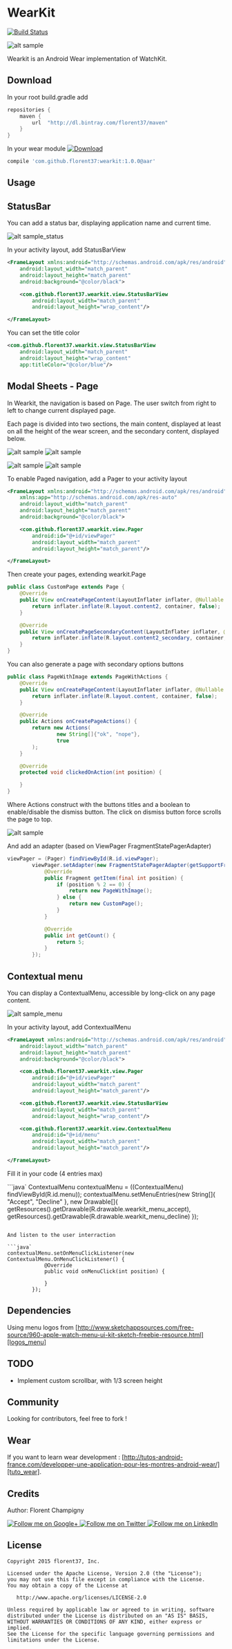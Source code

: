 WearKit
=======

[![Build Status](https://travis-ci.org/florent37/WearKit.svg?branch=master)](https://travis-ci.org/florent37/WearKit)

![alt sample](https://raw.githubusercontent.com/florent37/WearKit/master/wear/src/main/res/drawable/sample_content1.png)

Wearkit is an Android Wear implementation of WatchKit.

Download
--------

In your root build.gradle add
```groovy
repositories {
    maven {
        url  "http://dl.bintray.com/florent37/maven"
    }
}
```

In your wear module [ ![Download](https://api.bintray.com/packages/florent37/maven/WearKit/images/download.svg) ](https://bintray.com/florent37/maven/WearKit/_latestVersion)
```groovy
compile 'com.github.florent37:wearkit:1.0.0@aar'
```

Usage
--------

StatusBar
--------

You can add a status bar, displaying application name and current time.

![alt sample_status](https://raw.githubusercontent.com/florent37/WearKit/master/wear/src/main/res/drawable/sample_status.png)

In your activity layout, add StatusBarView
```xml
<FrameLayout xmlns:android="http://schemas.android.com/apk/res/android"
    android:layout_width="match_parent"
    android:layout_height="match_parent"
    android:background="@color/black">

    <com.github.florent37.wearkit.view.StatusBarView
        android:layout_width="match_parent"
        android:layout_height="wrap_content"/>

</FrameLayout>
```

You can set the title color
```xml
<com.github.florent37.wearkit.view.StatusBarView
    android:layout_width="match_parent"
    android:layout_height="wrap_content"
    app:titleColor="@color/blue"/>
```

Modal Sheets - Page
--------

In Wearkit,  the navigation is based on Page.
The user switch from right to left to change current displayed page.

Each page is divided into two sections, the main content, displayed at least on all the height of the wear screen,
and the secondary content, displayed below.

![alt sample](https://raw.githubusercontent.com/florent37/WearKit/master/wear/src/main/res/drawable/sample_content1.png)
![alt sample](https://raw.githubusercontent.com/florent37/WearKit/master/wear/src/main/res/drawable/sample_content1_second.png)

![alt sample](https://raw.githubusercontent.com/florent37/WearKit/master/wear/src/main/res/drawable/sample_content2.png)
![alt sample](https://raw.githubusercontent.com/florent37/WearKit/master/wear/src/main/res/drawable/sample_content2_second.png)

To enable Paged navigation, add a Pager to your activity layout

```xml
<FrameLayout xmlns:android="http://schemas.android.com/apk/res/android"
    xmlns:app="http://schemas.android.com/apk/res-auto"
    android:layout_width="match_parent"
    android:layout_height="match_parent"
    android:background="@color/black">

    <com.github.florent37.wearkit.view.Pager
        android:id="@+id/viewPager"
        android:layout_width="match_parent"
        android:layout_height="match_parent"/>

</FrameLayout>
```

Then create your pages, extending wearkit.Page

```java
public class CustomPage extends Page {
    @Override
    public View onCreatePageContent(LayoutInflater inflater, @Nullable ViewGroup container) {
        return inflater.inflate(R.layout.content2, container, false);
    }

    @Override
    public View onCreatePageSecondaryContent(LayoutInflater inflater, @Nullable ViewGroup container) {
        return inflater.inflate(R.layout.content2_secondary, container, false);
    }
}
```

You can also generate a page with secondary options buttons

```java
public class PageWithImage extends PageWithActions {
    @Override
    public View onCreatePageContent(LayoutInflater inflater, @Nullable ViewGroup container) {
        return inflater.inflate(R.layout.content, container, false);
    }

    @Override
    public Actions onCreatePageActions() {
        return new Actions(
                new String[]{"ok", "nope"},
                true
        );
    }

    @Override
    protected void clickedOnAction(int position) {

    }
}
```

Where Actions construct with the buttons titles and a boolean to enable/disable the dismiss button.
The click on dismiss button force scrolls the page to top.

![alt sample](https://raw.githubusercontent.com/florent37/WearKit/master/wear/src/main/res/drawable/sample_content1_second.png)

And add an adapter (based on ViewPager FragmentStatePagerAdapter)

```java
viewPager = (Pager) findViewById(R.id.viewPager);
        viewPager.setAdapter(new FragmentStatePagerAdapter(getSupportFragmentManager()) {
            @Override
            public Fragment getItem(final int position) {
                if (position % 2 == 0) {
                    return new PageWithImage();
                } else {
                    return new CustomPage();
                }
            }

            @Override
            public int getCount() {
                return 5;
            }
        });
```

Contextual menu
--------

You can display a ContextualMenu, accessible by long-click on any page content.

![alt sample_menu](https://raw.githubusercontent.com/florent37/WearKit/master/wear/src/main/res/drawable/sample_menu.png)

In your activity layout, add ContextualMenu
```xml
<FrameLayout xmlns:android="http://schemas.android.com/apk/res/android"
    android:layout_width="match_parent"
    android:layout_height="match_parent"
    android:background="@color/black">

    <com.github.florent37.wearkit.view.Pager
        android:id="@+id/viewPager"
        android:layout_width="match_parent"
        android:layout_height="match_parent"/>

    <com.github.florent37.wearkit.view.StatusBarView
        android:layout_width="match_parent"
        android:layout_height="wrap_content"/>

    <com.github.florent37.wearkit.view.ContextualMenu
        android:id="@+id/menu"
        android:layout_width="match_parent"
        android:layout_height="match_parent"/>

</FrameLayout>
```

Fill it in your code (4 entries max)

```java`
ContextualMenu contextualMenu = ((ContextualMenu) findViewById(R.id.menu));
        contextualMenu.setMenuEntries(new String[]{
                "Accept",
                "Decline"
        }, new Drawable[]{
                getResources().getDrawable(R.drawable.wearkit_menu_accept),
                getResources().getDrawable(R.drawable.wearkit_menu_decline)
        });
```

And listen to the user interraction

```java`
contextualMenu.setOnMenuClickListener(new ContextualMenu.OnMenuClickListener() {
            @Override
            public void onMenuClick(int position) {

            }
        });
```


Dependencies
--------

Using menu logos from [http://www.sketchappsources.com/free-source/960-apple-watch-menu-ui-kit-sketch-freebie-resource.html][logos_menu]

TODO
--------

- Implement custom scrollbar, with 1/3 screen height

Community
--------

Looking for contributors, feel free to fork !

Wear
--------

If you want to learn wear development : [http://tutos-android-france.com/developper-une-application-pour-les-montres-android-wear/][tuto_wear].

Credits
-------

Author: Florent Champigny

<a href="https://plus.google.com/+florentchampigny">
  <img alt="Follow me on Google+"
       src="https://raw.githubusercontent.com/florent37/DaVinci/master/mobile/src/main/res/drawable-hdpi/gplus.png" />
</a>
<a href="https://twitter.com/florent_champ">
  <img alt="Follow me on Twitter"
       src="https://raw.githubusercontent.com/florent37/DaVinci/master/mobile/src/main/res/drawable-hdpi/twitter.png" />
</a>
<a href="https://www.linkedin.com/profile/view?id=297860624">
  <img alt="Follow me on LinkedIn"
       src="https://raw.githubusercontent.com/florent37/DaVinci/master/mobile/src/main/res/drawable-hdpi/linkedin.png" />
</a>


License
--------

    Copyright 2015 florent37, Inc.

    Licensed under the Apache License, Version 2.0 (the "License");
    you may not use this file except in compliance with the License.
    You may obtain a copy of the License at

       http://www.apache.org/licenses/LICENSE-2.0

    Unless required by applicable law or agreed to in writing, software
    distributed under the License is distributed on an "AS IS" BASIS,
    WITHOUT WARRANTIES OR CONDITIONS OF ANY KIND, either express or implied.
    See the License for the specific language governing permissions and
    limitations under the License.


[snap]: https://oss.sonatype.org/content/repositories/snapshots/
[tuto_wear]: http://tutos-android-france.com/developper-une-application-pour-les-montres-android-wear/
[logos_menu]: http://www.sketchappsources.com/free-source/960-apple-watch-menu-ui-kit-sketch-freebie-resource.html